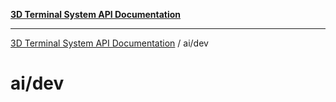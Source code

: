 [**3D Terminal System API Documentation**](../../README.md)

***

[3D Terminal System API Documentation](../../README.md) / ai/dev

# ai/dev

